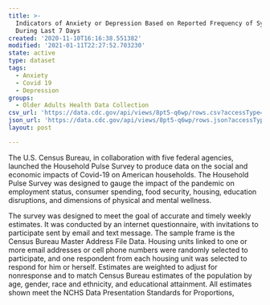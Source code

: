 ```yaml
---
title: >-
  Indicators of Anxiety or Depression Based on Reported Frequency of Symptoms
  During Last 7 Days
created: '2020-11-10T16:16:38.551382'
modified: '2021-01-11T22:27:52.703230'
state: active
type: dataset
tags:
  - Anxiety
  - Covid 19
  - Depression
groups:
  - Older Adults Health Data Collection
csv_url: 'https://data.cdc.gov/api/views/8pt5-q6wp/rows.csv?accessType=DOWNLOAD'
json_url: 'https://data.cdc.gov/api/views/8pt5-q6wp/rows.json?accessType=DOWNLOAD'
layout: post

---
```

<p>The U.S. Census Bureau, in collaboration with five federal agencies, launched the Household Pulse Survey to produce data on the social and economic impacts of Covid-19 on American households.  The Household Pulse Survey was designed to gauge the impact of the pandemic on employment status, consumer spending, food security, housing, education disruptions, and dimensions of physical and mental wellness.</p>
<p>The survey was designed to meet the goal of accurate and timely weekly estimates. It was conducted by an internet questionnaire, with invitations to participate sent by email and text message. The sample frame is the Census Bureau Master Address File Data. Housing units linked to one or more email addresses or cell phone numbers were randomly selected to participate, and one respondent from each housing unit was selected to respond for him or herself. Estimates are weighted to adjust for nonresponse and to match Census Bureau estimates of the population by age, gender, race and ethnicity, and educational attainment. All estimates shown meet the NCHS Data Presentation Standards for Proportions,</p>

